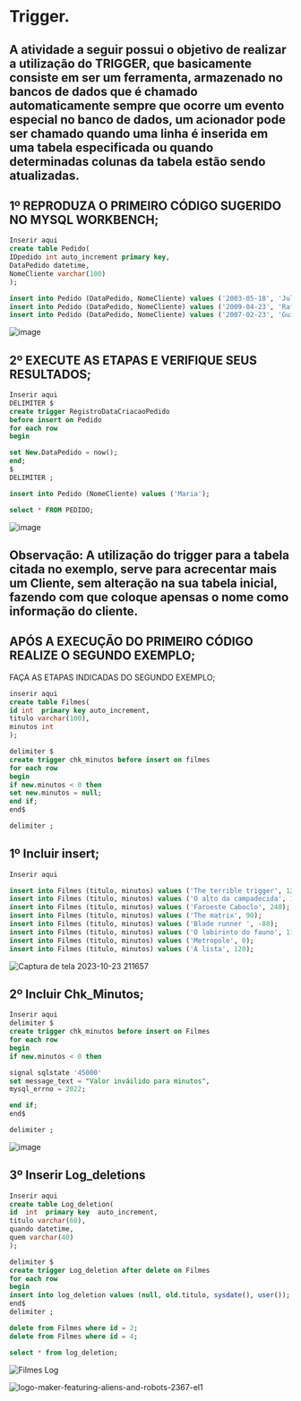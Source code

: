 # Trigger.
## A atividade a seguir possui o objetivo de realizar a utilização do TRIGGER, que basicamente consiste em ser um ferramenta, armazenado no bancos de dados que é chamado automaticamente sempre que ocorre um evento especial no banco de dados, um acionador pode ser chamado quando uma linha é inserida em uma tabela especificada ou quando determinadas colunas da tabela estão sendo atualizadas.

## 1º REPRODUZA O PRIMEIRO CÓDIGO SUGERIDO NO MYSQL WORKBENCH; 
```SQL
Inserir aqui
create table Pedido(
IDpedido int auto_increment primary key,
DataPedido datetime,
NomeCliente varchar(100)
);

insert into Pedido (DataPedido, NomeCliente) values ('2003-05-18', 'Jullia');
insert into Pedido (DataPedido, NomeCliente) values ('2009-04-23', 'Raffael');
insert into Pedido (DataPedido, NomeCliente) values ('2007-02-23', 'Guilherme');
```
![image](https://github.com/WanderleiJullia/Trigger./assets/144744092/73118235-2252-481e-a438-0675341002a3)

## 2º EXECUTE AS ETAPAS E VERIFIQUE SEUS RESULTADOS; 
```SQL
Inserir aqui
DELIMITER $
create trigger RegistroDataCriacaoPedido
before insert on Pedido
for each row 
begin 

set New.DataPedido = now();
end;
$
DELIMITER ;

insert into Pedido (NomeCliente) values ('Maria');

select * FROM PEDIDO; 
```
![image](https://github.com/WanderleiJullia/Trigger./assets/144744092/40511b70-30f8-470d-b8c3-0374926f1f17)

## Observação: A utilização do trigger para a tabela citada no exemplo, serve para acrecentar mais um Cliente, sem alteração na sua tabela inicial, fazendo com que coloque apensas o nome como informação do cliente. 


## APÓS A EXECUÇÃO DO PRIMEIRO CÓDIGO REALIZE O SEGUNDO EXEMPLO;
FAÇA AS ETAPAS INDICADAS DO SEGUNDO EXEMPLO;

```SQL
inserir aqui
create table Filmes(
id int  primary key auto_increment,
titulo varchar(100),
minutos int 
); 

delimiter $ 
create trigger chk_minutos before insert on filmes 
for each row 
begin
if new.minutos < 0 then 
set new.minutos = null;
end if;
end$

delimiter ;
```
## 1º Incluir insert;
```SQL
Inserir aqui

insert into Filmes (titulo, minutos) values ('The terrible trigger', 120);
insert into Filmes (titulo, minutos) values ('O alto da campadecida', 135);
insert into Filmes (titulo, minutos) values ('Faroeste Caboclo', 240);
insert into Filmes (titulo, minutos) values ('The matrix', 90);
insert into Filmes (titulo, minutos) values ('Blade runner ', -88);
insert into Filmes (titulo, minutos) values ('O labirinto do fauno', 110);
insert into Filmes (titulo, minutos) values ('Metropole', 0);
insert into Filmes (titulo, minutos) values ('A lista', 120);
```
![Captura de tela 2023-10-23 211657](https://github.com/WanderleiJullia/Trigger./assets/144744092/2189cf6a-9f30-4f38-8337-c8e86270a6c1)


## 2º Incluir Chk_Minutos; 
```SQL
Inserir aqui
delimiter $ 
create trigger chk_minutos before insert on Filmes
for each row 
begin
if new.minutos < 0 then 

signal sqlstate '45000'
set message_text = "Valor inváilido para minutos", 
mysql_errno = 2022; 

end if;
end$ 

delimiter ;
```
![image](https://github.com/WanderleiJullia/Trigger./assets/144744092/20dbdce9-a5c2-4347-9ed8-ae3d7e33f430)

## 3º Inserir Log_deletions 
```SQL
Inserir aqui
create table Log_deletion(
id  int  primary key  auto_increment,
titulo varchar(60),
quando datetime,
quem varchar(40)
);

delimiter $ 
create trigger Log_deletion after delete on Filmes 
for each row 
begin
insert into log_deletion values (null, old.titulo, sysdate(), user());
end$ 
delimiter ; 

delete from Filmes where id = 2;
delete from Filmes where id = 4;

select * from log_deletion;
```
![Filmes Log ](https://github.com/WanderleiJullia/Trigger./assets/144744092/fa96b0f5-b6ac-405b-8902-68136a35955a)



![logo-maker-featuring-aliens-and-robots-2367-el1](https://github.com/bancos-de-dados/Trigger/assets/127689567/e1063858-ceed-4edd-bb31-da3a6ae7d00b)

